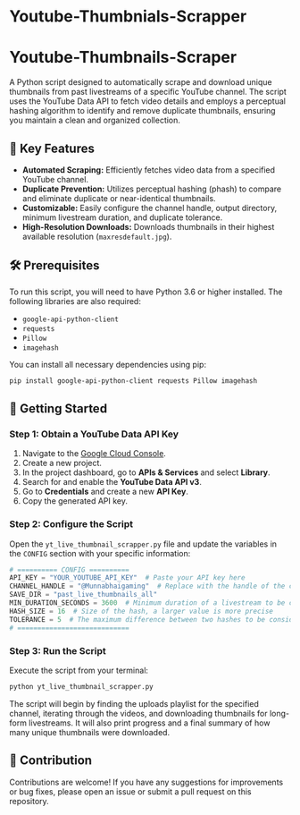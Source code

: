 # Youtube-Thumbnials-Scrapper

# Youtube-Thumbnails-Scraper

A Python script designed to automatically scrape and download unique thumbnails from past livestreams of a specific YouTube channel. The script uses the YouTube Data API to fetch video details and employs a perceptual hashing algorithm to identify and remove duplicate thumbnails, ensuring you maintain a clean and organized collection.

## 🌟 Key Features

* **Automated Scraping:** Efficiently fetches video data from a specified YouTube channel.
* **Duplicate Prevention:** Utilizes perceptual hashing (phash) to compare and eliminate duplicate or near-identical thumbnails.
* **Customizable:** Easily configure the channel handle, output directory, minimum livestream duration, and duplicate tolerance.
* **High-Resolution Downloads:** Downloads thumbnails in their highest available resolution (`maxresdefault.jpg`).

## 🛠️ Prerequisites

To run this script, you will need to have Python 3.6 or higher installed. The following libraries are also required:

* `google-api-python-client`
* `requests`
* `Pillow`
* `imagehash`

You can install all necessary dependencies using pip:

```bash
pip install google-api-python-client requests Pillow imagehash
```

## 🚀 Getting Started

### Step 1: Obtain a YouTube Data API Key

1. Navigate to the [Google Cloud Console](https://console.cloud.google.com/).
2. Create a new project.
3. In the project dashboard, go to **APIs & Services** and select **Library**.
4. Search for and enable the **YouTube Data API v3**.
5. Go to **Credentials** and create a new **API Key**.
6. Copy the generated API key.

### Step 2: Configure the Script

Open the `yt_live_thumbnail_scrapper.py` file and update the variables in the `CONFIG` section with your specific information:

```python
# ========== CONFIG ==========
API_KEY = "YOUR_YOUTUBE_API_KEY"  # Paste your API key here
CHANNEL_HANDLE = "@Munnabhaigaming"  # Replace with the handle of the channel you want to scrape
SAVE_DIR = "past_live_thumbnails_all"
MIN_DURATION_SECONDS = 3600  # Minimum duration of a livestream to be considered (e.g., 3600 for 1 hour)
HASH_SIZE = 16  # Size of the hash, a larger value is more precise
TOLERANCE = 5  # The maximum difference between two hashes to be considered a duplicate
# ============================
```

### Step 3: Run the Script

Execute the script from your terminal:

```bash
python yt_live_thumbnail_scrapper.py
```

The script will begin by finding the uploads playlist for the specified channel, iterating through the videos, and downloading thumbnails for long-form livestreams. It will also print progress and a final summary of how many unique thumbnails were downloaded.

## 🤝 Contribution

Contributions are welcome! If you have any suggestions for improvements or bug fixes, please open an issue or submit a pull request on this repository.

